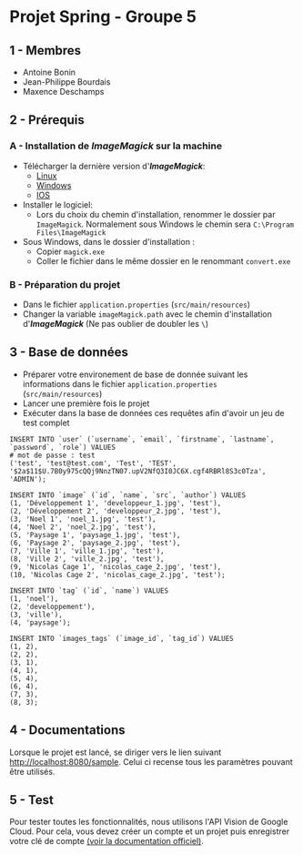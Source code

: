 # Projet Spring - Groupe 5

## 1 - Membres
- Antoine Bonin
- Jean-Philippe Bourdais
- Maxence Deschamps

## 2 - Prérequis
### A - Installation de _**ImageMagick**_ sur la machine
- Télécharger la dernière version d'_**ImageMagick**_:
  - [Linux](https://imagemagick.org/script/download.php#linux)
  - [Windows](https://imagemagick.org/script/download.php#windows)
  - [IOS](https://imagemagick.org/script/download.php#iOS)
- Installer le logiciel:
  - Lors du choix du chemin d'installation, renommer le dossier par `ImageMagick`. Normalement sous Windows le chemin sera `C:\Program Files\ImageMagick`
- Sous Windows, dans le dossier d'installation :
  - Copier `magick.exe`
  - Coller le fichier dans le même dossier en le renommant `convert.exe`

### B - Préparation du projet
- Dans le fichier `application.properties` (`src/main/resources`)
- Changer la variable `imageMagick.path` avec le chemin d'installation d'_**ImageMagick**_ (Ne pas oublier de doubler les `\`)

## 3 - Base de données
- Préparer votre environement de base de donnée suivant les informations dans le fichier `application.properties` (`src/main/resources`)
- Lancer une première fois le projet
- Exécuter dans la base de données ces requêtes afin d'avoir un jeu de test complet
```
INSERT INTO `user` (`username`, `email`, `firstname`, `lastname`, `password`, `role`) VALUES
# mot de passe : test
('test', 'test@test.com', 'Test', 'TEST', '$2a$11$U.7B0y975cQQj9NnzTN07.upV2NfQ3I0JC6X.cgf4RBRl8S3c0Tza', 'ADMIN');

INSERT INTO `image` (`id`, `name`, `src`, `author`) VALUES
(1, 'Développement 1', 'developpeur_1.jpg', 'test'),
(2, 'Développement 2', 'developpeur_2.jpg', 'test'),
(3, 'Noel 1', 'noel_1.jpg', 'test'),
(4, 'Noel 2', 'noel_2.jpg', 'test'),
(5, 'Paysage 1', 'paysage_1.jpg', 'test'),
(6, 'Paysage 2', 'paysage_2.jpg', 'test'),
(7, 'Ville 1', 'ville_1.jpg', 'test'),
(8, 'Ville 2', 'ville_2.jpg', 'test'),
(9, 'Nicolas Cage 1', 'nicolas_cage_2.jpg', 'test'),
(10, 'Nicolas Cage 2', 'nicolas_cage_2.jpg', 'test');

INSERT INTO `tag` (`id`, `name`) VALUES
(1, 'noel'),
(2, 'developpement'),
(3, 'ville'),
(4, 'paysage');

INSERT INTO `images_tags` (`image_id`, `tag_id`) VALUES
(1, 2),
(2, 2),
(3, 1),
(4, 1),
(5, 4),
(6, 4),
(7, 3),
(8, 3);
```

## 4 - Documentations
Lorsque le projet est lancé, se diriger vers le lien suivant [http://localhost:8080/sample](http://localhost:8080/sample). Celui ci recense tous les paramètres pouvant être utilisés.

## 5 - Test
Pour tester toutes les fonctionnalités, nous utilisons l'API Vision de Google Cloud.
Pour cela, vous devez créer un compte et un projet puis enregistrer votre clé de compte [(voir la documentation officiel)](https://cloud.google.com/vision/docs/setup).